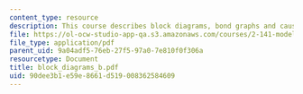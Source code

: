 ```yaml
---
content_type: resource
description: This course describes block diagrams, bond graphs and causality.
file: https://ol-ocw-studio-app-qa.s3.amazonaws.com/courses/2-141-modeling-and-simulation-of-dynamic-systems-fall-2006/90dee3b1e59e8661d519008362584609_block_diagrams_b.pdf
file_type: application/pdf
parent_uid: 9a04adf5-76eb-27f5-97a0-7e810f0f306a
resourcetype: Document
title: block_diagrams_b.pdf
uid: 90dee3b1-e59e-8661-d519-008362584609
---
```

